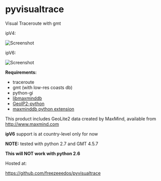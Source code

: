pyvisualtrace
=============

Visual Traceroute with gmt

ipV4:

![Screenshot](https://raw.github.com/freezeeedos/pyvisualtrace/master/screenshot1.png)

ipV6:

![Screenshot](https://raw.github.com/freezeeedos/pyvisualtrace/master/screenshot.png)

**Requirements:**

*    traceroute
*    gmt (with low-res coasts db)
*    python-gi
*    [libmaxminddb](https://github.com/maxmind/libmaxminddb)
*    [GeoIP2-python](https://github.com/maxmind/GeoIP2-python)
*    [maxminddb python extension](https://github.com/maxmind/MaxMind-DB-Reader-python)

This product includes GeoLite2 data created by MaxMind, available from http://www.maxmind.com


**ipV6** support is at country-level only for now

**NOTE:** tested with python 2.7 and GMT 4.5.7

**This will NOT work with python 2.6**

Hosted at:

https://github.com/freezeeedos/pyvisualtrace
